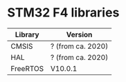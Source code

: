 # STM32 F4 libraries

| Library  | Version           |
| ---------| ----------------- |
| CMSIS    | ? (from ca. 2020) |
| HAL      | ? (from ca. 2020) |
| FreeRTOS | V10.0.1           |
